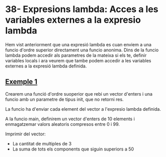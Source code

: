 # 38- Expresions lambda: Acces a les variables externes a la expresio lambda

Hem vist anteriorment que una expresió lambda es cuan enviem a una funcio d'ordre superior directament una funcio anonima.
Dins de la funcio lambda podem accedir als parametres de la mateixa si els te, definir variables locals i ara veurem que tambe podem accedir a les variables externes a la expresió lambda definida.

## [Exemple 1]()

Crearem una funció d'ordre suoperior que rebi un vector d'enters i una funcio amb un parametre de tipus init, que no retorni res.

La funcio ha d'enviar cada element del vector a l'expresio lambda definida.

A la funcio main, definirem un vector d'enters de 10 elements i enmagatzemar valors aleatoris compresos entre 0 i 99.

Imprimir del vector:
- La cantitat de multiples de 3
- La suma de tots els components que siguin superiors a 50
